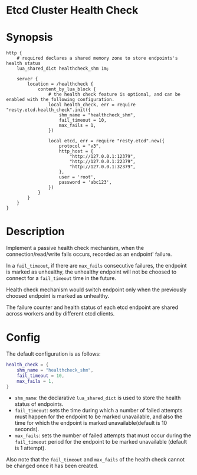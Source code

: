 Etcd Cluster Health Check
========

Synopsis
========

```nginx
http {
    # required declares a shared memory zone to store endpoints's health status
    lua_shared_dict healthcheck_shm 1m;

    server {
        location = /healthcheck {
            content_by_lua_block {
                # the health check feature is optional, and can be enabled with the following configuration.
                local health_check, err = require "resty.etcd.health_check".init({
                    shm_name = "healthcheck_shm",
                    fail_timeout = 10,
                    max_fails = 1,
                })

                local etcd, err = require "resty.etcd".new({
                    protocol = "v3",
                    http_host = {
                        "http://127.0.0.1:12379", 
                        "http://127.0.0.1:22379",
                        "http://127.0.0.1:32379",
                    },
                    user = 'root',
                    password = 'abc123',
                })
            }
        }
    }
}
```

Description
========

Implement a passive health check mechanism, when the connection/read/write fails occurs, recorded as an endpoint' failure.

In a `fail_timeout`, if there are `max_fails` consecutive failures, the endpoint is marked as unhealthy,  the unhealthy endpoint will not be choosed to connect for a `fail_timeout` time in the future. 

Health check mechanism would switch endpoint only when the previously choosed endpoint is marked as unhealthy.

The failure counter and health status of each etcd endpoint are shared across workers and by different etcd clients.

Config
========

The default configuration is as follows:

```lua
health_check = {
    shm_name = "healthcheck_shm",
    fail_timeout = 10,
    max_fails = 1,
}
```

- `shm_name`: the declarative `lua_shared_dict` is used to store the health status of endpoints.
- `fail_timeout`: sets the time during which a number of failed attempts must happen for the endpoint to be marked unavailable, and also the time for which the endpoint is marked unavailable(default is 10 seconds).
- `max_fails`: sets the number of failed attempts that must occur during the `fail_timeout` period for the endpoint to be marked unavailable (default is 1 attempt).

Also note that the `fail_timeout` and `max_fails` of the health check cannot be changed once it has been created.

